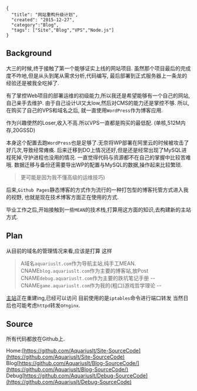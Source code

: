 ```metadata
{
  "title": "网站重构升级计划",
  "created": "2015-12-27",
  "category":"Blog",
  "tags": ["Site","Blog","VPS","Node.js"]
}
```



## Background

大三的时候,终于接触了第一个能够证实上线的网站项目.
虽然那个项目最后的完成度不咋地,但是从头到尾从需求分析,代码编写,
最后部署到正式服务器上一条龙的经验还是被我全吃掉了.

有了掌控Web项目的部署运维的初级能力,所以我还是希望能够有一个自己的网站,自己亲手去维护.
由于自己设计UI又太low,然后对CMS的能力还是掌控不够.
所以,在购买了自己的VPS和域名之后,
就一直使用`WordPress`作为博客应用.

作为兴趣使然的Loser,收入不高.所以VPS一直都是购买的最低配.
(单核,512M内存,20GSSD)

本身这个配置去跑`WordPress`也是足够了.无奈将WP部署在阿里云的时候被攻击了好几次,导致经常瘫痪.
后来迁移到DO上情况还好,但是还是经常出现了MySQL进程死掉,守护进程也没用的情况.
一直觉得代码与资源都不在自己的掌握中比较苦难哦.
数据迁移与备份还需要导出WP的配置与MySQL的数据,操作起来比较繁琐.
> 更可能是因为我不懂高级的运维技巧)

后来,`Github Pages`静态博客的方式作为流行的一种打包型的博客托管方式进入我的视野,
也就是现在技术博客方面正在使用的方式.

毕业工作之后,开始接触到一些`MEAN`的技术栈,打算用这方面的知识,去构建新的主站方式.


## Plan
从目前的域名的管理情况来看,应该是打算 这样
> A域名`aquariuslt.com`作为导航主站,纯手工MEAN.
> CNAME`blog.aquariuslt.com`作为主要的博客站,放Post
> CNAME`debug.aquariuslt.com`作为主要的跌坑笔记手册
> -- CNAME`game.aquariuslt.com`作为我的(粗口)游戏哲学理论 --

[主站](https://aquariuslt.com)正在重建ing,已经可以访问
目前使用的是`iptables`命令进行端口转发
当然日后也可能考虑`httpd`转发or`nginx`.

## Source
所有代码都放在Github上.

Home:[https://github.com/Aquariuslt/Site-SourceCode](https://github.com/Aquariuslt/Site-SourceCode)
Blog[https://github.com/Aquariuslt/Blog-SourceCode/](https://github.com/Aquariuslt/Blog-SourceCode/)
Debug[https://github.com/Aquariuslt/Debug-SourceCode](https://github.com/Aquariuslt/Debug-SourceCode)




















